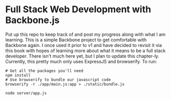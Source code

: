 # Full Stack Web Development with Backbone.js
Put up this repo to keep track of and post my progress along with what I am learning.
This is a simple Backbone project to get comfortable with Backbone again. I once used it prior to v1 and have decided to revisit it via this book with hopes of learning more about what it means to be a full stack developer.
There isn't much here yet, but I plan to update this chapter-ly.
Currently, this pretty much only uses ExpressJS and browserify. To run:
```
# Get all the packages you'll need
npm install
# Use browserify to bundle our javascript code
browserify -r ./app/main.js:app > ./static/bundle.js

node server/app.js
```
